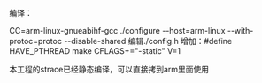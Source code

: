编译：

CC=arm-linux-gnueabihf-gcc   ./configure --host=arm-linux --with-protoc=protoc --disable-shared
编辑./config.h 增加：#define HAVE_PTHREAD
make CFLAGS+="-static" V=1

本工程的strace已经静态编译，可以直接拷到arm里面使用
